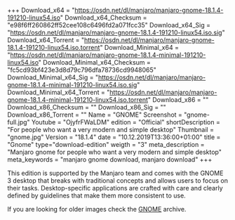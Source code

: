 +++
Download_x64 = "https://osdn.net/dl/manjaro/manjaro-gnome-18.1.4-191210-linux54.iso"
Download_x64_Checksum = "e98f6ff260862ff52cee108c6496fd2a071fcc35"
Download_x64_Sig = "https://osdn.net/dl/manjaro/manjaro-gnome-18.1.4-191210-linux54.iso.sig"
Download_x64_Torrent = "https://osdn.net/dl/manjaro/manjaro-gnome-18.1.4-191210-linux54.iso.torrent"
Download_Minimal_x64 = "https://osdn.net/dl/manjaro/manjaro-gnome-18.1.4-minimal-191210-linux54.iso"
Download_Minimal_x64_Checksum = "fc5cd93bf423e3d8d79c796dfa78736cd9948065"
Download_Minimal_x64_Sig = "https://osdn.net/dl/manjaro/manjaro-gnome-18.1.4-minimal-191210-linux54.iso.sig"
Download_Minimal_x64_Torrent = "https://osdn.net/dl/manjaro/manjaro-gnome-18.1.4-minimal-191210-linux54.iso.torrent"
Download_x86 = ""
Download_x86_Checksum = ""
Download_x86_Sig = ""
Download_x86_Torrent = ""
Name = "GNOME"
Screenshot = "gnome-full.jpg"
Youtube = "OjyfrFWaLDM"
edition = "Official"
shortDescription = "For people who want a very modern and simple desktop"
Thumbnail = "gnome.jpg"
Version = "18.1.4"
date = "10.12.2019T13:36:00+01:00"
title = "Gnome"
type="download-edition"
weigth = "3"
meta_description = "Manjaro gnome for people who want a very modern and simple desktop"
meta_keywords = "manjaro gnome download, manjaro download"
+++

This edition is supported by the Manjaro team and comes with the GNOME 3 desktop that breaks with traditional concepts and allows users to focus on their tasks. Desktop-specific applications are crafted with care and clearly defined by guidelines that make them more consistent to use.

If you are looking for older images check the [GNOME](https://osdn.net/projects/manjaro/storage/z_release_archive/gnome) archive.

